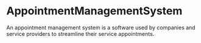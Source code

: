 # AppointmentManagementSystem
An appointment management system is a software used by companies and service providers to streamline their service appointments.
